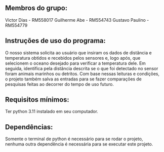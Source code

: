 <h2>Membros do grupo:</h2>

Victor Dias - RM558017
Guilherme Abe - RM554743
Gustavo Paulino - RM554779

<h2>Instruções de uso do programa:</h2>
O nosso sistema solicita ao usuário que insiram os dados de distância e temperatura obtidos e recebidos pelos sensores e, logo após, que selecionem o oceano desejado para verificar a temperatura dele. Em seguida, identifica pela distância descrita se o que foi detectado no sensor foram animais marinhos ou detritos. Com base nessas leituras e condições, o projeto também salva as entradas para se fazer comparações de pesquisas feitas ao decorrer do tempo de uso futuro.

<h2>Requisitos mínimos:</h2>
Ter python 3.11 instalado em seu computador.

<h2>Dependências:</h2>
Somente o terminal de python é necessário para se rodar o projeto, nenhuma outra dependência é necessária para se executar este projeto.
